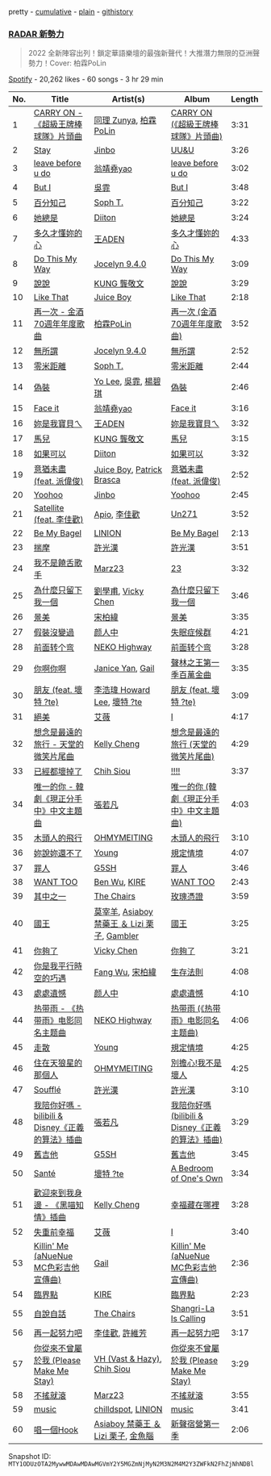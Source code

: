 pretty - [cumulative](/playlists/cumulative/37i9dQZF1DX2P3E6UOxZyt.md) - [plain](/playlists/plain/37i9dQZF1DX2P3E6UOxZyt) - [githistory](https://github.githistory.xyz/mackorone/spotify-playlist-archive/blob/main/playlists/plain/37i9dQZF1DX2P3E6UOxZyt)

### [RADAR 新勢力](https://open.spotify.com/playlist/37i9dQZF1DX2P3E6UOxZyt)

> 2022 全新陣容出列！鎖定華語樂壇的最強新聲代！大推潛力無限的亞洲聲勢力！Cover: 柏霖PoLin

[Spotify](https://open.spotify.com/user/spotify) - 20,262 likes - 60 songs - 3 hr 29 min

| No. | Title | Artist(s) | Album | Length |
|---|---|---|---|---|
| 1 | [CARRY ON \- 《超級王牌棒球隊》片頭曲](https://open.spotify.com/track/46xtb42bgOLycrg95a39Qk) | [同理 Zunya](https://open.spotify.com/artist/3tsoImRDSW4JEcL2CdIUmo), [柏霖PoLin](https://open.spotify.com/artist/42UhEbkOaTEwJKWmf7xlfZ) | [CARRY ON \(《超級王牌棒球隊》片頭曲\)](https://open.spotify.com/album/4xMACvynyJGrHNseiYPDaL) | 3:31 |
| 2 | [Stay](https://open.spotify.com/track/58xBxGyRUuoRIaKUsjmKoh) | [Jinbo](https://open.spotify.com/artist/2QlEDg87oaNdcAA1O7dIIC) | [UU&U](https://open.spotify.com/album/78XT5si8Zp3XhRQEiPZ1pr) | 3:26 |
| 3 | [leave before u do](https://open.spotify.com/track/7N0GPgqYKeHZAHF9xdUEOJ) | [翁靖堯yao](https://open.spotify.com/artist/6i8TiylkUFKqXajJM69a7N) | [leave before u do](https://open.spotify.com/album/4uA3nI3mp0ofapmuDqfPSh) | 3:02 |
| 4 | [But I](https://open.spotify.com/track/3Feo7e3VZZFN3NPUTNtTlQ) | [吳霏](https://open.spotify.com/artist/2q5HrJWKwU4iHaTTSKGZC4) | [But I](https://open.spotify.com/album/4VtzIGBheBtwxmeaB9cGa8) | 3:48 |
| 5 | [百分知己](https://open.spotify.com/track/4erlUdYmQxiIpJFWUmi0iD) | [Soph T.](https://open.spotify.com/artist/2lP0iXobpSDobEhi2eI4eP) | [百分知己](https://open.spotify.com/album/46YchyuGlnEcFFxdRlVKYB) | 3:22 |
| 6 | [她總是](https://open.spotify.com/track/4pe1L6Aqzcb1N2igoamraU) | [Diiton](https://open.spotify.com/artist/4igBpYxC0VLHP0Cz2BH2dQ) | [她總是](https://open.spotify.com/album/5D1dqzz6sPsDZocpUuqcDI) | 3:24 |
| 7 | [多久才懂妳的心](https://open.spotify.com/track/3bKO2AM761yeB65LFdVcK4) | [王ADEN](https://open.spotify.com/artist/4ecBfM4xa6ZLDr7P8lsyTV) | [多久才懂妳的心](https://open.spotify.com/album/1SGOcsiww6DSQj6OL6FA0U) | 4:33 |
| 8 | [Do This My Way](https://open.spotify.com/track/7BEip5XMHKVAc3xtvh7QXC) | [Jocelyn 9.4.0](https://open.spotify.com/artist/4xu7XEr8It4loGPeZnJcqZ) | [Do This My Way](https://open.spotify.com/album/4YMcGg1PiVREPDFdDoYIYV) | 3:09 |
| 9 | [說說](https://open.spotify.com/track/1fHXUVBB2Ue0m1ln7lTgBj) | [KUNG 龔敬文](https://open.spotify.com/artist/568gCUXvFfGIyVUQ2SZa3R) | [說說](https://open.spotify.com/album/0eDYivzT1VRbKfTyIycrQp) | 3:29 |
| 10 | [Like That](https://open.spotify.com/track/4UqLJ5I3ErvzJVFG0JQ66w) | [Juice Boy](https://open.spotify.com/artist/2PRHe0bqimdQP9pSORGE6H) | [Like That](https://open.spotify.com/album/7fsIJdDM2S39JCG2UsruLg) | 2:18 |
| 11 | [再一次 \- 金酒70週年年度歌曲](https://open.spotify.com/track/26gJgtHNxELrk6bkW7XZEw) | [柏霖PoLin](https://open.spotify.com/artist/42UhEbkOaTEwJKWmf7xlfZ) | [再一次 \(金酒70週年年度歌曲\)](https://open.spotify.com/album/4pMiZsRXAle3IIYBwENisQ) | 3:52 |
| 12 | [無所謂](https://open.spotify.com/track/1dPtFcK3m7dTtIBe3AwurO) | [Jocelyn 9.4.0](https://open.spotify.com/artist/4xu7XEr8It4loGPeZnJcqZ) | [無所謂](https://open.spotify.com/album/5WXptJIuAu3IJ5RuOHRtxQ) | 2:52 |
| 13 | [零米距離](https://open.spotify.com/track/4s5Zo94S9qBeiUcXHF91fp) | [Soph T.](https://open.spotify.com/artist/2lP0iXobpSDobEhi2eI4eP) | [零米距離](https://open.spotify.com/album/5JXMpRfrSoOyaWd7fAhGM1) | 2:44 |
| 14 | [偽裝](https://open.spotify.com/track/4ys0CGJFqvaTONcGaOUST3) | [Yo Lee](https://open.spotify.com/artist/1D2LuIU6rgg0MGa0l8wYJh), [吳霏](https://open.spotify.com/artist/2q5HrJWKwU4iHaTTSKGZC4), [楊碧琪](https://open.spotify.com/artist/1q7gF9bMzxg1o1zpBrUEVV) | [偽裝](https://open.spotify.com/album/4I2LrNm0E4uctkNF3p4Orc) | 2:46 |
| 15 | [Face it](https://open.spotify.com/track/73g9BMuFvW58YBuHXAqSqf) | [翁靖堯yao](https://open.spotify.com/artist/6i8TiylkUFKqXajJM69a7N) | [Face it](https://open.spotify.com/album/1eYJkeYUil7BCp162Llhbr) | 3:16 |
| 16 | [妳是我寶貝ㄟ](https://open.spotify.com/track/09XPFGKSR0HbbfbSt7GSox) | [王ADEN](https://open.spotify.com/artist/4ecBfM4xa6ZLDr7P8lsyTV) | [妳是我寶貝ㄟ](https://open.spotify.com/album/73mY6P6FZN0jVcLDn9hOAl) | 3:32 |
| 17 | [馬兒](https://open.spotify.com/track/1tfxHCZ0Z98B3Zx577OJjH) | [KUNG 龔敬文](https://open.spotify.com/artist/568gCUXvFfGIyVUQ2SZa3R) | [馬兒](https://open.spotify.com/album/3uNDVAO1Yxr1ig7pRd9JDY) | 3:15 |
| 18 | [如果可以](https://open.spotify.com/track/6pNoP0b0YbSaqt86nz0gtE) | [Diiton](https://open.spotify.com/artist/4igBpYxC0VLHP0Cz2BH2dQ) | [如果可以](https://open.spotify.com/album/2eNUGYzaHLgaAFKi4KgpIA) | 3:32 |
| 19 | [意猶未盡 \(feat\. 派偉俊\)](https://open.spotify.com/track/4C6sMQ9maUCPzBrlOZUK39) | [Juice Boy](https://open.spotify.com/artist/2PRHe0bqimdQP9pSORGE6H), [Patrick Brasca](https://open.spotify.com/artist/1xCrrnnj9xif5G0y3ie5dM) | [意猶未盡 \(feat\. 派偉俊\)](https://open.spotify.com/album/6n8vZekJul6C1rYWF6IFBx) | 2:52 |
| 20 | [Yoohoo](https://open.spotify.com/track/1czNiios6D4whvN5oXkek7) | [Jinbo](https://open.spotify.com/artist/2QlEDg87oaNdcAA1O7dIIC) | [Yoohoo](https://open.spotify.com/album/6CugJfTrHJm6FJDpnn3Njl) | 2:45 |
| 21 | [Satellite \(feat\. 李佳歡\)](https://open.spotify.com/track/7onWLCs10ymbRjd5DWnNcq) | [Apio](https://open.spotify.com/artist/6uuzm4DlmoSw9XCePLWRIv), [李佳歡](https://open.spotify.com/artist/7sxOGIcUrfCGeTe79YYutH) | [Un271](https://open.spotify.com/album/0muV1QnzaWEH3JI3pDEPG6) | 3:52 |
| 22 | [Be My Bagel](https://open.spotify.com/track/2nWvhCdzgFIHNCnhKZk24e) | [LINION](https://open.spotify.com/artist/26OkmynS2y6LiuUWz3yeqT) | [Be My Bagel](https://open.spotify.com/album/22LXxmQKYgIKAXZx7WD12Z) | 2:13 |
| 23 | [揣摩](https://open.spotify.com/track/2iVgPTx2uGBwHzre52clg3) | [許光漢](https://open.spotify.com/artist/3hhUgkTf3fFYGogFMbV5Wv) | [許光漢](https://open.spotify.com/album/3w2vtxAWKHXvLRIaS5LITp) | 3:51 |
| 24 | [我不是饒舌歌手](https://open.spotify.com/track/4M8aT4P3AlJUGQ4DqaXJpV) | [Marz23](https://open.spotify.com/artist/4XBG26mgvzGqT09eopG4d9) | [23](https://open.spotify.com/album/1i9NZgKrjl9gQVIczUEJYh) | 3:32 |
| 25 | [為什麼只留下我一個](https://open.spotify.com/track/0PfB9QJ3T9uCGfkt0ml5TR) | [劉學甫](https://open.spotify.com/artist/4fQhjXVVGKPG7K1SYFWjpH), [Vicky Chen](https://open.spotify.com/artist/01u3qI3xMGFvktXyRSMGRZ) | [為什麼只留下我一個](https://open.spotify.com/album/0TzPiD0Z6JOcwbDY6vzuKL) | 3:46 |
| 26 | [景美](https://open.spotify.com/track/1jSX6c7mL2hcJVPWuNpUwL) | [宋柏緯](https://open.spotify.com/artist/1LWJ9mrDCPd3HB2Kp1RDXK) | [景美](https://open.spotify.com/album/41lFXP12zmvOQy6ziL2uPj) | 3:35 |
| 27 | [假裝沒變過](https://open.spotify.com/track/0kWUppVLq3IIvXjq36v8EU) | [颜人中](https://open.spotify.com/artist/5PNcqs6EtD6gSXgUiiJIUU) | [失眠症候群](https://open.spotify.com/album/1XD00QTaV6BAcPdsmGzyyN) | 4:21 |
| 28 | [前面转个弯](https://open.spotify.com/track/1R5L6GWG5ir4UoiP7sosEp) | [NEKO Highway](https://open.spotify.com/artist/2qO2tbo4OI29yMSM3WJ0bX) | [前面转个弯](https://open.spotify.com/album/1xmW2luzaHK2LKkuOuzsqn) | 3:28 |
| 29 | [你啊你啊](https://open.spotify.com/track/3XZm6Oodp4jBnJUYe2lRSv) | [Janice Yan](https://open.spotify.com/artist/3r5bFY2H54Y0YGIDzAo1xp), [Gail](https://open.spotify.com/artist/6l81JeOQ3usizemdSG6mP7) | [聲林之王第一季百萬金曲](https://open.spotify.com/album/0C8lOZOGO4wOu8NPyiyDuf) | 3:35 |
| 30 | [朋友 \(feat\. 壞特 ?te\)](https://open.spotify.com/track/3cfBqHxoVxSx65sNZwazzx) | [李浩瑋 Howard Lee](https://open.spotify.com/artist/7EkkWNWPiWFQ0rA9IEmMXs), [壞特 ?te](https://open.spotify.com/artist/7DZtdN4x13Amjw87cjdffb) | [朋友 \(feat\. 壞特 ?te\)](https://open.spotify.com/album/79rppoueEhSnEycOTfmKmg) | 3:09 |
| 31 | [絕美](https://open.spotify.com/track/2P6UP87aTcKxiozVOI5zxO) | [艾薇](https://open.spotify.com/artist/0RaC2hXyniYsju0mCSNz90) | [I](https://open.spotify.com/album/26yqvFjCkJ4W69WDtnnz6f) | 4:17 |
| 32 | [想念是最遠的旅行 \- 天堂的微笑片尾曲](https://open.spotify.com/track/2IAaZAj9nwEgvMCpV4GcGa) | [Kelly Cheng](https://open.spotify.com/artist/1z3k20gEtPm6SKPGPvokDg) | [想念是最遠的旅行 \(天堂的微笑片尾曲\)](https://open.spotify.com/album/3XsuB5NPeWvyfAI9B42Ub1) | 4:29 |
| 33 | [已經都壞掉了](https://open.spotify.com/track/63SsfMEls60dFyvkcFIkz9) | [Chih Siou](https://open.spotify.com/artist/6cMRDBCHMYjyCH2D0s6uzr) | [!!!!](https://open.spotify.com/album/58CASB7bpccJHW3Xdx0OaY) | 3:37 |
| 34 | [唯一的你 \- 韓劇《現正分手中》中文主題曲](https://open.spotify.com/track/2UNcAbLy25IMUjj0cq3Xud) | [張若凡](https://open.spotify.com/artist/3vt8C5pqh2fk4KaXpfSvxk) | [唯一的你 \(韓劇《現正分手中》中文主題曲\)](https://open.spotify.com/album/5npbPfK0TGruvqhq5la8WF) | 4:03 |
| 35 | [木頭人的飛行](https://open.spotify.com/track/4GYYWzauSMxdeMcawMMZX2) | [OHMYMEITING](https://open.spotify.com/artist/5ejbZdon0riCxa7GyJNEAx) | [木頭人的飛行](https://open.spotify.com/album/469Eh4wVgpq7Xw5lpBGEAV) | 3:10 |
| 36 | [妳說妳還不了](https://open.spotify.com/track/1PAZp3Hl6Fbj4pPkHFkyKm) | [Young](https://open.spotify.com/artist/7tuUo4Kby0sTXYcctxdlYa) | [規定情境](https://open.spotify.com/album/4mpAbNAVOM2j6pAsanglOi) | 4:07 |
| 37 | [罪人](https://open.spotify.com/track/4e8cX0iQczup7RBIFb21yz) | [G5SH](https://open.spotify.com/artist/0FQHLgDeg1QZGzkyRxAPRd) | [罪人](https://open.spotify.com/album/570GBJS6md5fpH4klLyh6X) | 3:46 |
| 38 | [WANT TOO](https://open.spotify.com/track/1xBLUezHIborqtET1vkfcY) | [Ben Wu](https://open.spotify.com/artist/52WyK89jMCAFcNVLKjREFM), [KIRE](https://open.spotify.com/artist/2KZp9cq9DQ9unz17ohWTlL) | [WANT TOO](https://open.spotify.com/album/76c574QgbdN4As2a8yvspS) | 2:43 |
| 39 | [其中之一](https://open.spotify.com/track/5OzMV1pRoXRBVieR2eBo4m) | [The Chairs](https://open.spotify.com/artist/4IlxI05VmVDx8ShdgKEnLK) | [玫瑰憑證](https://open.spotify.com/album/5iKqTkwEkWS6a8ZUdodUJY) | 3:59 |
| 40 | [國王](https://open.spotify.com/track/4xKIzpn8Q2cRDU6UVq8FTn) | [莫宰羊](https://open.spotify.com/artist/2yN7qnZbV8krGJEB16nUOe), [Asiaboy 禁藥王 ＆ Lizi 栗子](https://open.spotify.com/artist/460u7AKt1ZvsPMB0zoXuAQ), [Gambler](https://open.spotify.com/artist/1ZAYRafIkXuUA2YCMkxYbX) | [國王](https://open.spotify.com/album/1Wdon67ZOKTW7bAhQSNW2T) | 3:25 |
| 41 | [你夠了](https://open.spotify.com/track/5vJ2Hw5FQShQIpyDqgQlCR) | [Vicky Chen](https://open.spotify.com/artist/01u3qI3xMGFvktXyRSMGRZ) | [你夠了](https://open.spotify.com/album/0aBj80EllGcejy9XcavrtZ) | 3:21 |
| 42 | [你是我平行時空的巧遇](https://open.spotify.com/track/14ilwetmdS6oUmbtBCvvRG) | [Fang Wu](https://open.spotify.com/artist/2GluLnUHh09d9sUXwpoMJu), [宋柏緯](https://open.spotify.com/artist/1LWJ9mrDCPd3HB2Kp1RDXK) | [生存法則](https://open.spotify.com/album/2WtwxC5NNElvkYrr7zsSDc) | 4:08 |
| 43 | [處處遺憾](https://open.spotify.com/track/6vcl5gHFcDmGnioPoHBxER) | [颜人中](https://open.spotify.com/artist/5PNcqs6EtD6gSXgUiiJIUU) | [處處遺憾](https://open.spotify.com/album/6pCW8bXJ2lt3QBU5dFXGdu) | 4:10 |
| 44 | [热带雨 \- 《热带雨》电影同名主题曲](https://open.spotify.com/track/7JrUmfeLQTT4zO0KAqnBIe) | [NEKO Highway](https://open.spotify.com/artist/2qO2tbo4OI29yMSM3WJ0bX) | [热带雨 \(《热带雨》电影同名主题曲\)](https://open.spotify.com/album/6JHeFZxMEsEbnTAqK8cK2O) | 4:06 |
| 45 | [走散](https://open.spotify.com/track/3S1MwunjjH7XGEUT9MS6Me) | [Young](https://open.spotify.com/artist/7tuUo4Kby0sTXYcctxdlYa) | [規定情境](https://open.spotify.com/album/4mpAbNAVOM2j6pAsanglOi) | 4:25 |
| 46 | [住在天狼星的那個人](https://open.spotify.com/track/4Bk3BgijYqulnENTBLVBTo) | [OHMYMEITING](https://open.spotify.com/artist/5ejbZdon0riCxa7GyJNEAx) | [別擔心!我不是壞人](https://open.spotify.com/album/5RPKmf0HbLR3vYFaU0x0dA) | 4:25 |
| 47 | [Soufflé](https://open.spotify.com/track/6m7h2pLpDVSGFFFfFBS2VL) | [許光漢](https://open.spotify.com/artist/3hhUgkTf3fFYGogFMbV5Wv) | [許光漢](https://open.spotify.com/album/3w2vtxAWKHXvLRIaS5LITp) | 3:10 |
| 48 | [我陪你好嗎 \- bilibili & Disney《正義的算法》插曲](https://open.spotify.com/track/0dkP7JE3rTjiPhNIuNVAPz) | [張若凡](https://open.spotify.com/artist/3vt8C5pqh2fk4KaXpfSvxk) | [我陪你好嗎 \(bilibili & Disney《正義的算法》插曲\)](https://open.spotify.com/album/77Iijl8ZaBdEdlREnaHMjM) | 3:29 |
| 49 | [舊吉他](https://open.spotify.com/track/0uzCjSRzNUtjga2EBHMcZS) | [G5SH](https://open.spotify.com/artist/0FQHLgDeg1QZGzkyRxAPRd) | [舊吉他](https://open.spotify.com/album/0OeBgpBdO48hW2S8YGO4IH) | 3:45 |
| 50 | [Santé](https://open.spotify.com/track/0Ykbr3QGOHAYmuX5BIk1ig) | [壞特 ?te](https://open.spotify.com/artist/7DZtdN4x13Amjw87cjdffb) | [A Bedroom of One's Own](https://open.spotify.com/album/106w7wcRpHY8hqHhajG3nb) | 3:34 |
| 51 | [歡迎來到我身邊 \- 《黑喵知情》插曲](https://open.spotify.com/track/5z1TGdyVjf2hQNV8iX09uL) | [Kelly Cheng](https://open.spotify.com/artist/1z3k20gEtPm6SKPGPvokDg) | [幸福藏在哪裡](https://open.spotify.com/album/42hG3NcL7q3E451ij9KTnZ) | 3:28 |
| 52 | [失重前幸福](https://open.spotify.com/track/3SJgTyb8a7z66suw0kBZ0T) | [艾薇](https://open.spotify.com/artist/0RaC2hXyniYsju0mCSNz90) | [I](https://open.spotify.com/album/26yqvFjCkJ4W69WDtnnz6f) | 3:40 |
| 53 | [Killin' Me \(aNueNue MC色彩吉他宣傳曲\)](https://open.spotify.com/track/5PpPbVrs8A420BrabyPOGa) | [Gail](https://open.spotify.com/artist/6l81JeOQ3usizemdSG6mP7) | [Killin' Me \(aNueNue MC色彩吉他宣傳曲\)](https://open.spotify.com/album/15g03MvPSXzmvra2cLxvgc) | 2:36 |
| 54 | [臨界點](https://open.spotify.com/track/3twXXIEEjWbEnWPtMzFzYM) | [KIRE](https://open.spotify.com/artist/2KZp9cq9DQ9unz17ohWTlL) | [臨界點](https://open.spotify.com/album/2Td8m9jMa9AZOcelknVNy0) | 2:23 |
| 55 | [自說自話](https://open.spotify.com/track/7iufo31RxYOcahPUWTkyMT) | [The Chairs](https://open.spotify.com/artist/4IlxI05VmVDx8ShdgKEnLK) | [Shangri\-La Is Calling](https://open.spotify.com/album/2nsfd4IK5uWFrr598bf9iK) | 3:51 |
| 56 | [再一起努力吧](https://open.spotify.com/track/4wW1VuLbZRMjrOmlcO0ZHj) | [李佳歡](https://open.spotify.com/artist/7sxOGIcUrfCGeTe79YYutH), [許維芳](https://open.spotify.com/artist/5bDxJPbf1x9lOl5f17sb9e) | [再一起努力吧](https://open.spotify.com/album/4zPHilvExzmbeChsEPayqi) | 3:17 |
| 57 | [你從來不曾屬於我 \(Please Make Me Stay\)](https://open.spotify.com/track/5DL9Mh2fk5Wz2KgFZY2Iwf) | [VH \(Vast & Hazy\)](https://open.spotify.com/artist/2O6Fn6smW8hJ5x9rOUDPJc), [Chih Siou](https://open.spotify.com/artist/6cMRDBCHMYjyCH2D0s6uzr) | [你從來不曾屬於我 \(Please Make Me Stay\)](https://open.spotify.com/album/6nN66Mp7ny8MjuWtDCstUW) | 3:29 |
| 58 | [不搖就滾](https://open.spotify.com/track/2FyxwNkn5XCtuGniro1IqE) | [Marz23](https://open.spotify.com/artist/4XBG26mgvzGqT09eopG4d9) | [不搖就滾](https://open.spotify.com/album/6JyYqodvDfNbgqm8T44dde) | 3:55 |
| 59 | [music](https://open.spotify.com/track/1my6WsRdwWkB8rNRL9U0wi) | [chilldspot](https://open.spotify.com/artist/4uJKSLGvdvinobijrcfKw4), [LINION](https://open.spotify.com/artist/26OkmynS2y6LiuUWz3yeqT) | [music](https://open.spotify.com/album/74f2abiQasJUuM0HlRTjM8) | 3:41 |
| 60 | [唱一個Hook](https://open.spotify.com/track/5clGcT1WPdWHHRnfteNNSW) | [Asiaboy 禁藥王 ＆ Lizi 栗子](https://open.spotify.com/artist/460u7AKt1ZvsPMB0zoXuAQ), [金魚腦](https://open.spotify.com/artist/1M9Pf9EsdqiNoTHiaaD1rF) | [新聲宿營第一季](https://open.spotify.com/album/6uwT7SdJhtMi8Vdhx0zKuz) | 2:06 |

Snapshot ID: `MTY1ODUzOTA2MywwMDAwMDAwMGVmY2Y5MGZmNjMyN2M3N2M4M2Y3ZWFkN2FhZjNhNDBl`
